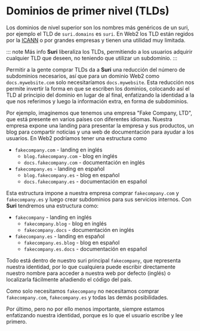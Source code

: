 # Dominios de primer nivel (TLDs)

Los dominios de nivel superior son los nombres más genéricos de un suri, por ejemplo el TLD de `suri.domains` es `suri`.
En Web2 los TLD están regidos por la [ICANN](https://www.icann.org/) o por grandes empresas y tienen una utilidad muy
limitada.

::: note Más info
**Suri** liberaliza los TLDs, permitiendo a los usuarios adquirir cualquier TLD que deseen, no teniendo que utilizar
un subdominio.
:::

Permitir a la gente comprar TLDs da a **Suri** una reducción del número de subdominios necesarios, así que para un
dominio Web2 como `docs.mywebsite.com` solo necesitaríamos `docs.mywebsite`. Esta reducción nos permite invertir la
forma en que se escriben los dominios, colocando así el TLD al principio del dominio en lugar de al final, enfatizando
la identidad a la que nos referimos y luego la información extra, en forma de subdominios.

Por ejemplo, imaginemos que tenemos una empresa "Fake Company, LTD", que está presente en varios países con diferentes
idiomas. Nuestra empresa expone una landing para presentar la empresa y sus productos, un blog para compartir noticias y
una web de documentación para ayudar a los usuarios. En Web2 podríamos tener una estructura como

- `fakecompany.com` - landing en inglés
    - `blog.fakecompany.com` - blog en inglés
    - `docs.fakecompany.com` - documentación en inglés
- `fakecompany.es` - landing en español
    - `blog.fakecompany.es` - blog en español
    - `docs.fakecompany.es` - documentación en español

Esta estructura impone a nuestra empresa comprar `fakecompany.com` y `fakecompany.es` y luego crear subdominios para sus
servicios internos. Con **Suri** tendremos una estructura como:

- `fakecompany` - landing en inglés
    - `fakecompany.blog` - blog en inglés
    - `fakecompany.docs` - documentación en inglés
- `fakecompany.es` - landing en español
    - `fakecompany.es.blog` - blog en español
    - `fakecompany.es.docs` - documentación en español

Todo está dentro de nuestro suri principal `fakecompany`, que representa nuestra identidad, por lo que cualquiera puede
escribir directamente nuestro nombre para acceder a nuestra web por defecto (inglés) o localizarla fácilmente añadiendo
el código del país.

Como solo necesitamos `fakecompany` no necesitamos comprar `fakecompany.com`, `fakecompany.es` y todas las demás
posibilidades.

Por último, pero no por ello menos importante, siempre estamos enfatizando nuestra identidad, porque es lo que el
usuario escribe y lee primero.